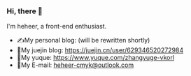 ### Hi, there 👋

I'm heheer, a front-end enthusiast.

- ✍My personal blog:  (will be rewritten shortly)
- 📘My juejin blog: https://juejin.cn/user/629346520272984
- 📗My yuque: https://www.yuque.com/zhangyuge-vkorl
- 📧My E-mail: heheer-cmyk@outlook.com
